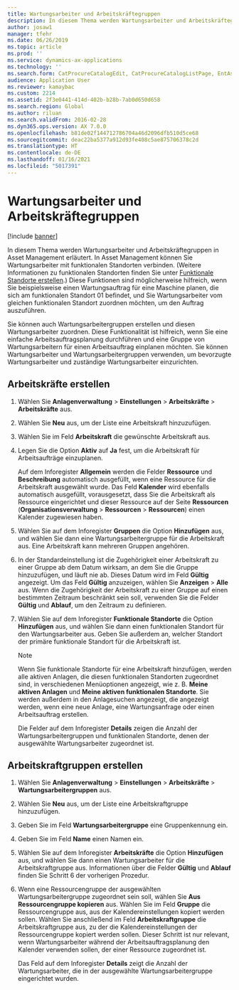 ```yaml
---
title: Wartungsarbeiter und Arbeitskräftegruppen
description: In diesem Thema werden Wartungsarbeiter und Arbeitskräftegruppen in Asset Management erläutert.
author: josaw1
manager: tfehr
ms.date: 06/26/2019
ms.topic: article
ms.prod: ''
ms.service: dynamics-ax-applications
ms.technology: ''
ms.search.form: CatProcureCatalogEdit, CatProcureCatalogListPage, EntAssetWorkerGroupCopyFromResourceGroup, EntAssetWorkerGroup
audience: Application User
ms.reviewer: kamaybac
ms.custom: 2214
ms.assetid: 2f3e0441-414d-402b-b28b-7ab0d650d658
ms.search.region: Global
ms.author: riluan
ms.search.validFrom: 2016-02-28
ms.dyn365.ops.version: AX 7.0.0
ms.openlocfilehash: b81de02f144712786704a46d2096dfb510d5ce68
ms.sourcegitcommit: deac22ba5377a912d93fe408c5ae875706378c2d
ms.translationtype: HT
ms.contentlocale: de-DE
ms.lasthandoff: 01/16/2021
ms.locfileid: "5017391"
---
```

# <a name="maintenance-workers-and-worker-groups"></a>Wartungsarbeiter und Arbeitskräftegruppen

[!include [banner](../../includes/banner.md)]

 

In diesem Thema werden Wartungsarbeiter und Arbeitskräftegruppen in Asset Management erläutert. In Asset Management können Sie Wartungsarbeiter mit funktionalen Standorten verbinden. (Weitere Informationen zu funktionalen Standorten finden Sie unter [Funktionale Standorte erstellen](../functional-locations/create-functional-locations.md).) Diese Funktionen sind möglicherweise hilfreich, wenn Sie beispielsweise einen Wartungsauftrag für eine Maschine planen, die sich am funktionalen Standort 01 befindet, und Sie Wartungsarbeiter vom gleichen funktionalen Standort zuordnen möchten, um den Auftrag auszuführen.

Sie können auch Wartungsarbeitergruppen erstellen und diesen Wartungsarbeiter zuordnen. Diese Funktionalität ist hilfreich, wenn Sie eine einfache Arbeitsauftragsplanung durchführen und eine Gruppe von Wartungsarbeitern für einen Arbeitsauftrag einplanen möchten. Sie können Wartungsarbeiter und Wartungsarbeitergruppen verwenden, um bevorzugte Wartungsarbeiter und zuständige Wartungsarbeiter einzurichten. 


## <a name="create-workers"></a>Arbeitskräfte erstellen

1. Wählen Sie **Anlagenverwaltung** \> **Einstellungen** \> **Arbeitskräfte** \> **Arbeitskräfte** aus.
2. Wählen Sie **Neu** aus, um der Liste eine Arbeitskraft hinzuzufügen.
3. Wählen Sie im Feld **Arbeitskraft** die gewünschte Arbeitskraft aus.
4. Legen Sie die Option **Aktiv** auf **Ja** fest, um die Arbeitskraft für Arbeitsaufträge einzuplanen.

    Auf dem Inforegister **Allgemein** werden die Felder **Ressource** und **Beschreibung** automatisch ausgefüllt, wenn eine Ressource für die Arbeitskraft ausgewählt wurde. Das Feld **Kalender** wird ebenfalls automatisch ausgefüllt, vorausgesetzt, dass Sie die Arbeitskraft als Ressource eingerichtet und dieser Ressource auf der Seite **Ressourcen** (**Organisationsverwaltung** \> **Ressourcen** \> **Ressourcen**) einen Kalender zugewiesen haben.

5. Wählen Sie auf dem Inforegister **Gruppen** die Option **Hinzufügen** aus, und wählen Sie dann eine Wartungsarbeitergruppe für die Arbeitskraft aus. Eine Arbeitskraft kann mehreren Gruppen angehören.
6. In der Standardeinstellung ist die Zugehörigkeit einer Arbeitskraft zu einer Gruppe ab dem Datum wirksam, an dem Sie die Gruppe hinzuzufügen, und läuft nie ab. Dieses Datum wird im Feld **Gültig** angezeigt. Um das Feld **Gültig** anzuzeigen, wählen Sie **Anzeigen** \> **Alle** aus. Wenn die Zugehörigkeit der Arbeitskraft zu einer Gruppe auf einen bestimmten Zeitraum beschränkt sein soll, verwenden Sie die Felder **Gültig** und **Ablauf**, um den Zeitraum zu definieren.
7. Wählen Sie auf dem Inforegister **Funktionale Standorte** die Option **Hinzufügen** aus, und wählen Sie dann einen funktionalen Standort für den Wartungsarbeiter aus. Geben Sie außerdem an, welcher Standort der primäre funktionale Standort für die Arbeitskraft ist.

    > [!NOTE]
    > Wenn Sie funktionale Standorte für eine Arbeitskraft hinzufügen, werden alle aktiven Anlagen, die diesen funktionalen Standorten zugeordnet sind, in verschiedenen Menüoptionen angezeigt, wie z. B. **Meine aktiven Anlagen** und **Meine aktiven funktionalen Standorte**. Sie werden außerdem in den Anlagesuchen angezeigt, die angezeigt werden, wenn eine neue Anlage, eine Wartungsanfrage oder einen Arbeitsauftrag erstellen.

    Die Felder auf dem Inforegister **Details** zeigen die Anzahl der Wartungsarbeitergruppen und funktionalen Standorte, denen der ausgewählte Wartungsarbeiter zugeordnet ist.

## <a name="create-worker-groups"></a>Arbeitskraftgruppen erstellen

1. Wählen Sie **Anlagenverwaltung** \> **Einstellungen** \> **Arbeitskräfte** \> **Wartungsarbeitergruppen** aus.
2. Wählen Sie **Neu** aus, um der Liste eine Arbeitskraftgruppe hinzuzufügen.
3. Geben Sie im Feld **Wartungsarbeitergruppe** eine Gruppenkennung ein.
4. Geben Sie im Feld **Name** einen Namen ein.
5. Wählen Sie auf dem Inforegister **Arbeitskräfte** die Option **Hinzufügen** aus, und wählen Sie dann einen Wartungsarbeiter für die Arbeitskraftgruppe aus. Informationen über die Felder **Gültig** und **Ablauf** finden Sie Schritt 6 der vorherigen Prozedur.
6. Wenn eine Ressourcengruppe der ausgewählten Wartungsarbeitergruppe zugeordnet sein soll, wählen Sie **Aus Ressourcengruppe kopieren** aus. Wählen Sie im Feld **Gruppe** die Ressourcengruppe aus, aus der Kalendereinstellungen kopiert werden sollen. Wählen Sie anschließend im Feld **Arbeitskraftgruppe** die Arbeitskraftgruppe aus, zu der die Kalendereinstellungen der Ressourcengruppe kopiert werden sollen. Dieser Schritt ist nur relevant, wenn Wartungsarbeiter während der Arbeitsauftragsplanung den Kalender verwenden sollen, der einer Ressource zugeordnet ist.

    Das Feld auf dem Inforegister **Details** zeigt die Anzahl der Wartungsarbeiter, die in der ausgewählte Wartungsarbeitergruppe eingerichtet wurden.
